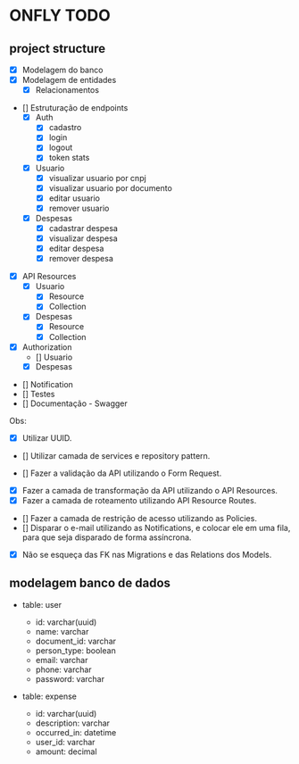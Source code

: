 # ONFLY TODO


<!-- <h2>docker</h2>

* [x] xdebug -->

<h2>project structure</h2>

* [x] Modelagem do banco
* [x] Modelagem de entidades
    * [x] Relacionamentos
* [] Estruturação de endpoints
    * [x] Auth
        * [x] cadastro 
        * [x] login 
        * [x] logout
        * [x] token stats
    * [x] Usuario
        * [x] visualizar usuario por cnpj
        * [x] visualizar usuario por documento
        * [x] editar usuario
        * [x] remover usuario
    * [x] Despesas
        * [x] cadastrar despesa
        * [x] visualizar despesa
        * [x] editar despesa
        * [x] remover despesa
* [x] API Resources
    * [x] Usuario
        * [x] Resource 
        * [x] Collection 
    * [x] Despesas
        * [x] Resource 
        * [x] Collection 
* [x] Authorization
    * [] Usuario
    * [x] Despesas
* [] Notification
* [] Testes
* [] Documentação - Swagger

Obs:
- [x] Utilizar UUID.
- [] Utilizar camada de services e repository pattern.

- [] Fazer a validação da API utilizando o Form Request.
- [x] Fazer a camada de transformação da API utilizando o API Resources.
- [x] Fazer a camada de roteamento utilizando API Resource Routes.
- [] Fazer a camada de restrição de acesso utilizando as Policies.
- [] Disparar o e-mail utilizando as Notifications, e colocar ele em uma fila, para que seja disparado de forma assíncrona.
- [x] Não se esqueça das FK nas Migrations e das Relations dos Models.

<h2>modelagem banco de dados</h2>

- table: user
    * id: varchar(uuid)
    * name: varchar
    * document_id: varchar
    * person_type: boolean
    * email: varchar
    * phone: varchar
    * password: varchar

- table: expense
    * id: varchar(uuid)
    * description: varchar
    * occurred_in: datetime
    * user_id: varchar
    * amount: decimal
